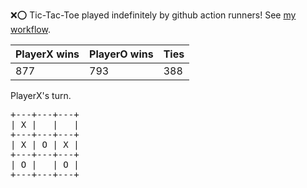 :x::o: Tic-Tac-Toe played indefinitely by github action runners! See [my workflow](.github/workflows/play.yaml).

|PlayerX wins|PlayerO wins|Ties|
|-|-|-|
|877|793|388|

PlayerX's turn.

<pre>
+---+---+---+
| X |   |   |
+---+---+---+
| X | O | X |
+---+---+---+
| O |   | O |
+---+---+---+
</pre>